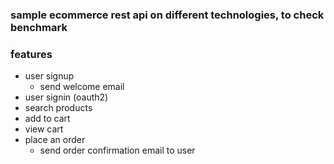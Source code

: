 ### sample ecommerce rest api on different technologies, to check benchmark

### features
- user signup
    - send welcome email
- user signin (oauth2)
- search products
- add to cart
- view cart
- place an order
    - send order confirmation email to user